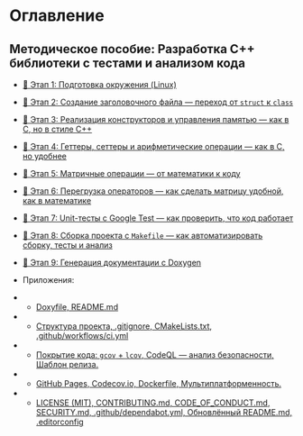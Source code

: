# Оглавление
## Методическое пособие: Разработка C++ библиотеки с тестами и анализом кода

- [🧱 Этап 1: Подготовка окружения (Linux)](chapter1.md)
- [🧱 Этап 2: Создание заголовочного файла — переход от `struct` к `class`](chapter2.md)  
- [📘 Этап 3: Реализация конструкторов и управления памятью — как в С, но в стиле C++](chapter3.md) 
- [📘 Этап 4: Геттеры, сеттеры и арифметические операции — как в С, но удобнее](chapter4.md)
- [📘 Этап 5: Матричные операции — от математики к коду](chapter5.md)
- [📘 Этап 6: Перегрузка операторов — как сделать матрицу удобной, как в математике](chapter6.md)
- [📘 Этап 7: Unit-тесты с Google Test — как проверить, что код работает](chapter7.md)
- [📘 Этап 8: Сборка проекта с `Makefile` — как автоматизировать сборку, тесты и анализ](chapter8.md)
- [📘 Этап 9: Генерация документации с Doxygen](chapter9.md)

- Приложения:

- - [Doxyfile, README.md](10.Doxyfile.md)
-  - [Структура проекта, .gitignore, CMakeLists.txt, .github/workflows/ci.yml](11.Makefile.md)
- - [Покрытие кода: `gcov` + `lcov`, CodeQL — анализ безопасности,  Шаблон релиза.](12.gcov_lcov_release.md)

- - [GitHub Pages,  Codecov.io, Dockerfile, Мультиплатформенность.](13.Dockerfile_Github_pages_Codecov_LiMaWi.md)
- - [LICENSE (MIT), CONTRIBUTING.md,  CODE_OF_CONDUCT.md, SECURITY.md, .github/dependabot.yml, Обновлённый README.md, .editorconfig](14)
